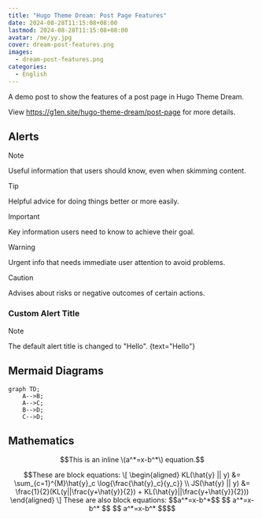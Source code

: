 ```yaml
---
title: "Hugo Theme Dream: Post Page Features"
date: 2024-08-28T11:15:08+08:00
lastmod: 2024-08-28T11:15:08+08:00
avatar: /me/yy.jpg
cover: dream-post-features.png
images:
  - dream-post-features.png
categories:
  - English
---
```


A demo post to show the features of a post page in Hugo Theme Dream.

<!--more-->

View <https://g1en.site/hugo-theme-dream/post-page> for more details.

## Alerts

> [!NOTE]
> Useful information that users should know, even when skimming content.

> [!TIP]
> Helpful advice for doing things better or more easily.

> [!IMPORTANT]
> Key information users need to know to achieve their goal.

> [!WARNING]
> Urgent info that needs immediate user attention to avoid problems.

> [!CAUTION]
> Advises about risks or negative outcomes of certain actions.

### Custom Alert Title

> [!NOTE]
> The default alert title is changed to "Hello".
{text="Hello"}

## Mermaid Diagrams

```mermaid
graph TD;
    A-->B;
    A-->C;
    B-->D;
    C-->D;
```

## Mathematics

```math
This is an inline \(a^*=x-b^*\) equation.
```

```math
These are block equations:

\[
\begin{aligned}
KL(\hat{y} || y) &= \sum_{c=1}^{M}\hat{y}_c \log{\frac{\hat{y}_c}{y_c}} \\
JS(\hat{y} || y) &= \frac{1}{2}(KL(y||\frac{y+\hat{y}}{2}) + KL(\hat{y}||\frac{y+\hat{y}}{2}))
\end{aligned}
\]

These are also block equations:

$$a^*=x-b^*$$

$$ a^*=x-b^* $$

$$
a^*=x-b^*
$$
```
